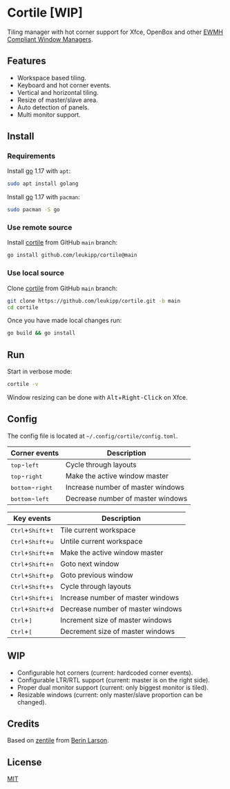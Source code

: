 # Cortile [WIP]
Tiling manager with hot corner support for Xfce, OpenBox and other [EWMH Compliant Window Managers](https://en.m.wikipedia.org/wiki/Extended_Window_Manager_Hints).

## Features
- Workspace based tiling.
- Keyboard and hot corner events.
- Vertical and horizontal tiling.
- Resize of master/slave area.
- Auto detection of panels.
- Multi monitor support.

## Install
### Requirements
Install [go](https://go.dev/) 1.17 with `apt`:
```bash
sudo apt install golang
```

Install [go](https://go.dev/) 1.17 with `pacman`:
```bash
sudo pacman -S go
```

### Use remote source
Install [cortile](https://github.com/leukipp/cortile) from GitHub `main` branch:
```bash
go install github.com/leukipp/cortile@main
```

### Use local source
Clone [cortile](https://github.com/leukipp/cortile) from GitHub `main` branch:
```bash
git clone https://github.com/leukipp/cortile.git -b main
cd cortile
```

Once you have made local changes run:
```bash
go build && go install
```

## Run
Start in verbose mode:
```bash
cortile -v
```

Window resizing can be done with <kbd>Alt</kbd>+<kbd>Right-Click</kbd> on Xfce.

## Config
The config file is located at `~/.config/cortile/config.toml`.

| Corner events                      | Description                       |
| ---------------------------------- | --------------------------------- |
| <kbd>top</kbd>-<kbd>left</kbd>     | Cycle through layouts             |
| <kbd>top</kbd>-<kbd>right</kbd>    | Make the active window master     |
| <kbd>bottom</kbd>-<kbd>right</kbd> | Increase number of master windows |
| <kbd>bottom</kbd>-<kbd>left</kbd>  | Decrease number of master windows |

| Key events                                    | Description                       |
| --------------------------------------------- | --------------------------------- |
| <kbd>Ctrl</kbd>+<kbd>Shift</kbd>+<kbd>t</kbd> | Tile current workspace            |
| <kbd>Ctrl</kbd>+<kbd>Shift</kbd>+<kbd>u</kbd> | Untile current workspace          |
| <kbd>Ctrl</kbd>+<kbd>Shift</kbd>+<kbd>m</kbd> | Make the active window master     |
| <kbd>Ctrl</kbd>+<kbd>Shift</kbd>+<kbd>n</kbd> | Goto next window                  |
| <kbd>Ctrl</kbd>+<kbd>Shift</kbd>+<kbd>p</kbd> | Goto previous window              |
| <kbd>Ctrl</kbd>+<kbd>Shift</kbd>+<kbd>s</kbd> | Cycle through layouts             |
| <kbd>Ctrl</kbd>+<kbd>Shift</kbd>+<kbd>i</kbd> | Increase number of master windows |
| <kbd>Ctrl</kbd>+<kbd>Shift</kbd>+<kbd>d</kbd> | Decrease number of master windows |
| <kbd>Ctrl</kbd>+<kbd>]</kbd>                  | Increment size of master windows  |
| <kbd>Ctrl</kbd>+<kbd>[</kbd>                  | Decrement size of master windows  |

## WIP
- Configurable hot corners (current: hardcoded corner events).
- Configurable LTR/RTL support (current: master is on the right side).
- Proper dual monitor support (current: only biggest monitor is tiled).
- Resizable windows (current: only master/slave proportion can be changed).

## Credits
Based on [zentile](https://github.com/blrsn/zentile) from [Berin Larson](https://github.com/blrsn/).

## License
[MIT](/LICENSE)
